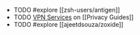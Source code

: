 - TODO #explore [[zsh-users/antigen]]
- TODO [VPN Services](https://www.privacyguides.org/en/vpn/) on [[Privacy Guides]]
- TODO #explore [[ajeetdsouza/zoxide]]